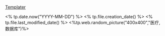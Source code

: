 
[Templater](https://fjie.github.io/Templater/zh/introduction.html)

<% tp.date.now("YYYY-MM-DD") %>
<% tp.file.creation_date() %>
<% tp.file.last_modified_date() %>
<%tp.web.random_picture("400x400","医疗,数据库")%>
